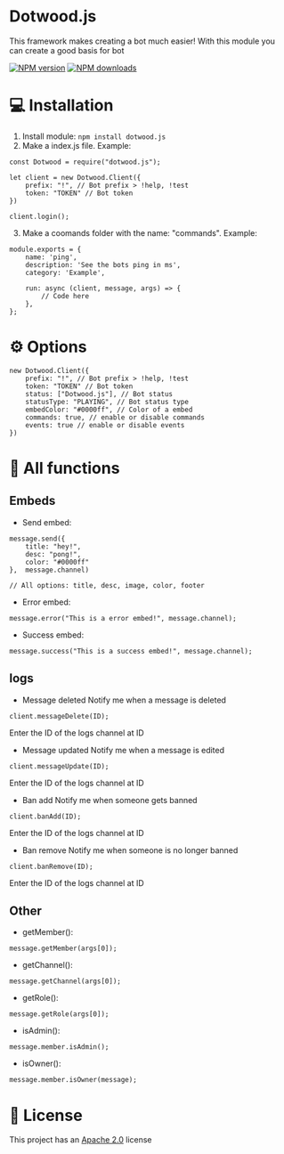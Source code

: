 # Dotwood.js
This framework makes creating a bot much easier! With this module you can create a good basis for bot

<a href="https://www.npmjs.com/package/dotwood.js"><img src="https://img.shields.io/npm/v/dotwood.js.svg?maxAge=3600" alt="NPM version" /></a>
<a href="https://www.npmjs.com/package/dotwood.js"><img src="https://img.shields.io/npm/dt/dotwood.js.svg?maxAge=3600" alt="NPM downloads" /></a>

# 💻 Installation

1. Install module: `npm install dotwood.js`
2. Make a index.js file. Example:
```
const Dotwood = require("dotwood.js");

let client = new Dotwood.Client({
    prefix: "!", // Bot prefix > !help, !test
    token: "TOKEN" // Bot token
})

client.login();
```

3. Make a coomands folder with the name: "commands". Example:
``` 
module.exports = {
    name: 'ping',
    description: 'See the bots ping in ms',
    category: 'Example',

    run: async (client, message, args) => {
        // Code here
    },
};
```

# ⚙ Options
```
new Dotwood.Client({
    prefix: "!", // Bot prefix > !help, !test
    token: "TOKEN" // Bot token
    status: ["Dotwood.js"], // Bot status
    statusType: "PLAYING", // Bot status type
    embedColor: "#0000ff", // Color of a embed
    commands: true, // enable or disable commands
    events: true // enable or disable events
})
```

# 🤖 All functions
## Embeds
- Send embed:
```
message.send({
    title: "hey!",
    desc: "pong!",
    color: "#0000ff"
},  message.channel) 

// All options: title, desc, image, color, footer
```

- Error embed:
```
message.error("This is a error embed!", message.channel);
```

- Success embed:
```
message.success("This is a success embed!", message.channel);
```

## logs
- Message deleted
Notify me when a message is deleted
```
client.messageDelete(ID);
```
Enter the ID of the logs channel at ID

- Message updated
Notify me when a message is edited
```
client.messageUpdate(ID);
```
Enter the ID of the logs channel at ID

- Ban add
Notify me when someone gets banned
```
client.banAdd(ID);
```
Enter the ID of the logs channel at ID

- Ban remove
Notify me when someone is no longer banned
```
client.banRemove(ID);
```
Enter the ID of the logs channel at ID

## Other
- getMember():
```
message.getMember(args[0]);
```

- getChannel():
```
message.getChannel(args[0]);
```

- getRole():
```
message.getRole(args[0]);
```

- isAdmin():
```
message.member.isAdmin();
```

- isOwner():
```
message.member.isOwner(message);
```

# 📑 License
This project has an <a href="https://github.com/DotwoodMedia/dotwood.js/blob/main/LICENSE">Apache 2.0</a> license